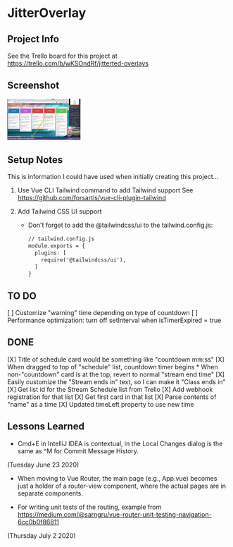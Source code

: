 # JitterOverlay

## Project Info

See the Trello board for this project at https://trello.com/b/wKSOndRf/jitterted-overlays

## Screenshot

<img src="Trello Overlay 2020-06-29 Monday.jpg" width="33%" alt="Screenshot of Trello Overlay in Action">

## Setup Notes

This is information I could have used when initially creating this project...

1. Use Vue CLI Tailwind command to add Tailwind support
    See https://github.com/forsartis/vue-cli-plugin-tailwind

1. Add Tailwind CSS UI support

    * Don't forget to add the @tailwindcss/ui to the tailwind.config.js:
    
      ```
      // tailwind.config.js
      module.exports = {
        plugins: [
          require('@tailwindcss/ui'),
        ]
      }
      ``` 

## TO DO

[ ] Customize "warning" time depending on type of countdown
[ ] Performance optimization: turn off setInterval when isTimerExpired = true

## DONE

[X] Title of schedule card would be something like "countdown mm:ss"
    [X] When dragged to top of "schedule" list, countdown timer begins
    * When non-"countdown" card is at the top, revert to normal "stream end time"
[X] Easily customize the "Stream ends in" text, so I can make it "Class ends in"
[X] Get list id for the Stream Schedule list from Trello
[X] Add webhook registration for that list
[X] Get first card in that list
[X] Parse contents of "name" as a time
[X] Updated timeLeft property to use new time

## Lessons Learned

* Cmd+E in IntelliJ IDEA is contextual, in the Local Changes dialog is the same as ^M for Commit Message History.

(Tuesday June 23 2020)

* When moving to Vue Router, the main page (e.g., App.vue) becomes just a holder of a
  router-view component, where the actual pages are in separate components.

* For writing unit tests of the routing, example from https://medium.com/@sarngru/vue-router-unit-testing-navigation-6cc0b0f86811

(Thursday July 2 2020)


